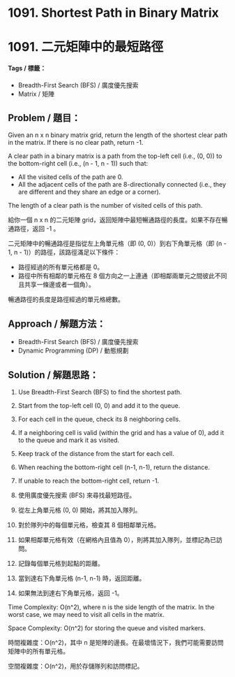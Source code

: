 # 1091. Shortest Path in Binary Matrix
# 1091. 二元矩陣中的最短路徑

#### Tags / 標籤：
- Breadth-First Search (BFS) / 廣度優先搜索
- Matrix / 矩陣

## Problem / 題目：
Given an n x n binary matrix grid, return the length of the shortest clear path in the matrix. If there is no clear path, return -1.

A clear path in a binary matrix is a path from the top-left cell (i.e., (0, 0)) to the bottom-right cell (i.e., (n - 1, n - 1)) such that:

- All the visited cells of the path are 0.
- All the adjacent cells of the path are 8-directionally connected (i.e., they are different and they share an edge or a corner).

The length of a clear path is the number of visited cells of this path.

給你一個 n x n 的二元矩陣 grid，返回矩陣中最短暢通路徑的長度。如果不存在暢通路徑，返回 -1 。

二元矩陣中的暢通路徑是指從左上角單元格（即 (0, 0)）到右下角單元格（即 (n - 1, n - 1)）的路徑，該路徑滿足以下條件：

- 路徑經過的所有單元格都是 0。
- 路徑中所有相鄰的單元格在 8 個方向之一上連通（即相鄰兩單元之間彼此不同且共享一條邊或者一個角）。

暢通路徑的長度是路徑經過的單元格總數。

## Approach / 解題方法：
- Breadth-First Search (BFS) / 廣度優先搜索
- Dynamic Programming (DP) / 動態規劃

## Solution / 解題思路： 
1. Use Breadth-First Search (BFS) to find the shortest path.
2. Start from the top-left cell (0, 0) and add it to the queue.
3. For each cell in the queue, check its 8 neighboring cells.
4. If a neighboring cell is valid (within the grid and has a value of 0), add it to the queue and mark it as visited.
5. Keep track of the distance from the start for each cell.
6. When reaching the bottom-right cell (n-1, n-1), return the distance.
7. If unable to reach the bottom-right cell, return -1.

1. 使用廣度優先搜索 (BFS) 來尋找最短路徑。
2. 從左上角單元格 (0, 0) 開始，將其加入隊列。
3. 對於隊列中的每個單元格，檢查其 8 個相鄰單元格。
4. 如果相鄰單元格有效（在網格內且值為 0），則將其加入隊列，並標記為已訪問。
5. 記錄每個單元格到起點的距離。
6. 當到達右下角單元格 (n-1, n-1) 時，返回距離。
7. 如果無法到達右下角單元格，返回 -1。

Time Complexity: O(n^2), where n is the side length of the matrix. In the worst case, we may need to visit all cells in the matrix.

Space Complexity: O(n^2) for storing the queue and visited markers.

時間複雜度：O(n^2)，其中 n 是矩陣的邊長。在最壞情況下，我們可能需要訪問矩陣中的所有單元格。

空間複雜度：O(n^2)，用於存儲隊列和訪問標記。
